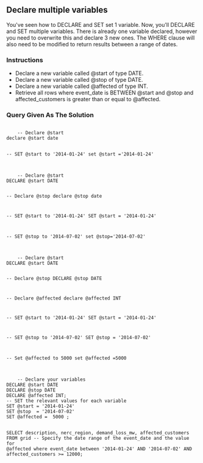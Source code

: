 ## Declare multiple variables
You've seen how to DECLARE and SET set 1 variable. Now, you'll DECLARE and SET multiple variables. There is already one variable declared, however you need to overwrite this and declare 3 new ones. The WHERE clause will also need to be modified to return results between a range of dates.

### Instructions
- Declare a new variable called @start of type DATE.
- Declare a new variable called @stop of type DATE.
- Declare a new variable called @affected of type INT.
- Retrieve all rows where event_date is BETWEEN @start and @stop and affected_customers is greater than or equal to @affected.

### Query Given As The Solution
<section>
    <pre><code>
    -- Declare @start
declare @start date

-- SET @start to '2014-01-24'
set @start ='2014-01-24'
    </code></pre>
</section>
<section>
    <pre><code>
    -- Declare @start
DECLARE @start DATE

-- Declare @stop
declare @stop date

-- SET @start to '2014-01-24'
SET @start = '2014-01-24'

-- SET @stop to '2014-07-02'
set @stop='2014-07-02'
    </code></pre>
</section>
<section>
    <pre><code>
    -- Declare @start
DECLARE @start DATE

-- Declare @stop
DECLARE @stop DATE

-- Declare @affected
declare @affected INT

-- SET @start to '2014-01-24'
SET @start = '2014-01-24'

-- SET @stop to '2014-07-02'
SET @stop  = '2014-07-02'

-- Set @affected to 5000
set @affected =5000
    </code></pre>
</section>
<section>
    <pre><code>
    -- Declare your variables
DECLARE @start DATE
DECLARE @stop DATE
DECLARE @affected INT;
-- SET the relevant values for each variable
SET @start = '2014-01-24'
SET @stop  = '2014-07-02'
SET @affected =  5000 ;

SELECT 
  description,
  nerc_region,
  demand_loss_mw,
  affected_customers
FROM 
  grid
-- Specify the date range of the event_date and the value for @affected
where event_date between '2014-01-24' AND '2014-07-02'
AND affected_customers >= 12000;
    </code></pre>
</section>